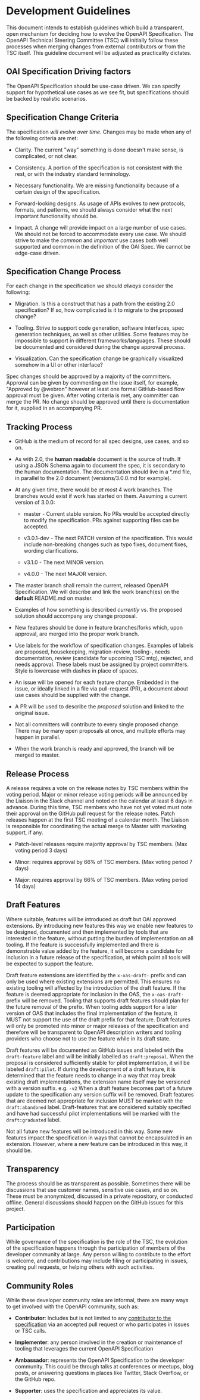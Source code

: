 # Development Guidelines

This document intends to establish guidelines which build a transparent, open mechanism for deciding how to evolve the OpenAPI Specification. The OpenAPI Technical Steering Committee (TSC) will initially follow these processes when merging changes from external contributors or from the TSC itself. This guideline document will be adjusted as practicality dictates.

## OAI Specification Driving factors

The OpenAPI Specification should be use-case driven. We can specify support for hypothetical use cases as we see fit, but specifications should be backed by realistic scenarios.

## Specification Change Criteria

The specification *will evolve over time*. Changes  may be made when any of the following criteria are met:

* Clarity. The current "way" something is done doesn't make sense, is complicated, or not clear.

* Consistency. A portion of the specification is not consistent with the rest, or with the industry standard terminology.

* Necessary functionality. We are missing functionality because of a certain design of the specification.

* Forward-looking designs. As usage of APIs evolves to new protocols, formats, and patterns, we should always consider what the next important functionality should be.

* Impact. A change will provide impact on a large number of use cases. We should not be forced to accommodate every use case. We should strive to make the *common* and *important* use cases both well supported and common in the definition of the OAI Spec. We cannot be edge-case driven.

## Specification Change Process

For each change in the specification we should *always* consider the following:

* Migration. Is this a construct that has a path from the existing 2.0 specification? If so, how complicated is it to migrate to the proposed change?

* Tooling. Strive to support code generation, software interfaces, spec generation techniques, as well as other utilities. Some features may be impossible to support in different frameworks/languages. These should be documented and considered during the change approval process.

* Visualization. Can the specification change be graphically visualized somehow in a UI or other interface?

Spec changes should be approved by a majority of the committers. Approval can be given by commenting on the issue itself, for example, "Approved by @webron" however at least one formal GitHub-based  flow approval must be given. After voting criteria is met, any committer can merge the PR. No change should be approved until there is documentation for it, supplied in an accompanying PR.

## Tracking Process

* GitHub is the medium of record for all spec designs, use cases, and so on.

* As with 2.0, the **human readable** document is the source of truth. If using a JSON Schema again to document the spec, it is secondary to the human documentation. The documentation should live in a *.md file, in parallel to the 2.0 document (versions/3.0.0.md for example).

* At any given time, there would be *at most* 4 work branches. The branches would exist if work has started on them. Assuming a current version of 3.0.0:

    * master - Current stable version. No PRs would be accepted directly to modify the specification. PRs against supporting files can be accepted.

    * v3.0.1-dev - The next PATCH version of the specification. This would include non-breaking changes such as typo fixes, document fixes, wording clarifications.

    * v3.1.0 - The next MINOR version.

    * v4.0.0 - The next MAJOR version.

* The master branch shall remain the current, released OpenAPI Specification. We will describe and link the work branch(es) on the **default** README.md on master.

* Examples of how something is described *currently* vs. the proposed solution should accompany any change proposal.

* New features should be done in feature branches/forks which, upon approval, are merged into the proper work branch.

* Use labels for the workflow of specification changes. Examples of labels are proposed, housekeeping, migration-review, tooling-, needs documentation, review (candidate for upcoming TSC mtg), rejected, and needs approval. These labels must be assigned by project committers. Style is lowercase with dashes in place of spaces.

* An issue will be opened for each feature change. Embedded in the issue, or ideally linked in a file via pull-request (PR), a document about use cases should be supplied with the change.

* A PR will be used to describe the *proposed* solution and linked to the original issue.

* Not all committers will contribute to every single proposed change. There may be many open proposals at once, and multiple efforts may happen in parallel.

* When the work branch is ready and approved, the branch will be merged to master.

## Release Process

A release requires a vote on the release notes by TSC members within the voting period. Major or minor release voting periods will be announced by the Liaison in the Slack channel and noted on the calendar at least 6 days in advance. During this time, TSC members who have not yet voted must note their approval on the GitHub pull request for the release notes. Patch releases happen at the first TSC meeting of a calendar month. The Liaison is responsible for coordinating the actual merge to Master with marketing support, if any.

* Patch-level releases require majority approval by TSC members. (Max voting period 3 days)

* Minor: requires approval by 66% of TSC members. (Max voting period 7 days)

* Major: requires approval by 66% of TSC members. (Max voting period 14 days)

## Draft Features

Where suitable, features will be introduced as draft but OAI approved extensions.
By introducing new features this way we enable new features to be designed, documented and then implemented by tools that are interested in the feature, without putting the burden of implementation on all tooling.
If the feature is successfully implemented and there is demonstrable value added by the feature, it will become a candidate for inclusion in a future release of the specification, at which point all tools will be expected to support the feature.

Draft feature extensions are identified by the `x-oas-draft-` prefix and can only be used where existing extensions are permitted.
This ensures no existing tooling will affected by the introduction of the draft feature.
If the feature is deemed appropriate for inclusion in the OAS, the `x-oas-draft-` prefix will be removed.
Tooling that supports draft features should plan for the future removal of the prefix.
When tooling adds support for a later version of OAS that includes the final implementation of the feature, it MUST not support the use of the draft prefix for that feature.
Draft features will only be promoted into minor or major releases of the specification and therefore will be transparent to OpenAPI description writers and tooling providers who choose not to use the feature while in its draft state.

Draft features will be documented as GitHub issues and labeled with the `draft-feature` label and will be initially labelled as `draft:proposal`. When the proposal is considered sufficiently stable for pilot implementation, it will be labeled `draft:pilot`.
If during the development of a draft feature, it is determined that the feature needs to change in a way that may break existing draft implementations, the extension name itself may be versioned with a version suffix. e.g. `-v2`
When a draft feature becomes part of a future update to the specification any version suffix will be removed.
Draft features that are deemed not appropriate for inclusion MUST be marked with the `draft:abandoned` label.
Draft-features that are considered suitably specified and have had successful pilot implementations will be marked with the `draft:graduated` label.

Not all future new features will be introduced in this way.
Some new features impact the specification in ways that cannot be encapsulated in an extension.
However, where a new feature can be introduced in this way, it should be.

## Transparency

The process should be as transparent as possible. Sometimes there will be discussions that use customer names, sensitive use cases, and so on. These must be anonymized, discussed in a private repository, or conducted offline. General discussions should happen on the GitHub issues for this project.

## Participation

While governance of the specification is the role of the TSC, the evolution of the specification happens through the participation of members of the developer community at large. Any person willing to contribute to the effort is welcome, and contributions may include filing or participating in issues, creating pull requests, or helping others with such activities.

## Community Roles

While these developer community roles are informal, there are many ways to get involved with the OpenAPI community, such as:

* **Contributor**: Includes but is not limited to any [contributor to the specification](https://github.com/OAI/OpenAPI-Specification/graphs/contributors) via an accepted pull request or who participates in issues or TSC calls.

* **Implementer**: any person involved in the creation or maintenance of tooling that leverages the current OpenAPI Specification

* **Ambassador**: represents the OpenAPI Specification to the developer community. This could be through talks at conferences or meetups, blog posts, or answering questions in places like Twitter, Stack Overflow, or the GitHub repo.

* **Supporter**: uses the specification and appreciates its value.
